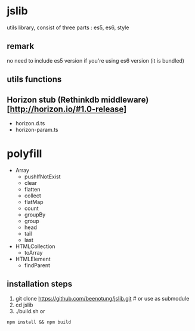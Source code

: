 # jslib
utils library, consist of three parts : es5, es6, style

## remark
no need to include es5 version if you're using es6 version (it is bundled)

## utils functions

## Horizon stub (Rethinkdb middleware) [http://horizon.io/#1.0-release]
- horizon.d.ts
- horizon-param.ts

# polyfill
 - Array
    - pushIfNotExist
    - clear
    - flatten
    - collect
    - flatMap
    - count
    - groupBy
    - group
    - head
    - tail
    - last
 - HTMLCollection
    - toArray
 - HTMLElement
    - findParent

## installation steps
1. git clone https://github.com/beenotung/jslib.git # or use as submodule
2. cd jslib
3. ./build.sh
or
```
npm install && npm build
```
